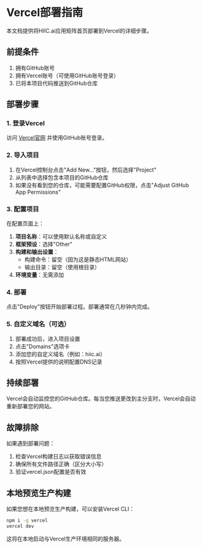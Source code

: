 # Vercel部署指南

本文档提供将HIIC.ai应用矩阵首页部署到Vercel的详细步骤。

## 前提条件

1. 拥有GitHub账号
2. 拥有Vercel账号（可使用GitHub账号登录）
3. 已将本项目代码推送到GitHub仓库

## 部署步骤

### 1. 登录Vercel

访问 [Vercel官网](https://vercel.com/) 并使用GitHub账号登录。

### 2. 导入项目

1. 在Vercel控制台点击"Add New..."按钮，然后选择"Project"
2. 从列表中选择包含本项目的GitHub仓库
3. 如果没有看到您的仓库，可能需要配置GitHub权限，点击"Adjust GitHub App Permissions"

### 3. 配置项目

在配置页面上：

1. **项目名称**：可以使用默认名称或自定义
2. **框架预设**：选择"Other"
3. **构建和输出设置**：
   - 构建命令：留空（因为这是静态HTML网站）
   - 输出目录：留空（使用根目录）
4. **环境变量**：无需添加

### 4. 部署

点击"Deploy"按钮开始部署过程。部署通常在几秒钟内完成。

### 5. 自定义域名（可选）

1. 部署成功后，进入项目设置
2. 点击"Domains"选项卡
3. 添加您的自定义域名（例如：hiic.ai）
4. 按照Vercel提供的说明配置DNS记录

## 持续部署

Vercel会自动监控您的GitHub仓库。每当您推送更改到主分支时，Vercel会自动重新部署您的网站。

## 故障排除

如果遇到部署问题：

1. 检查Vercel构建日志以获取错误信息
2. 确保所有文件路径正确（区分大小写）
3. 验证vercel.json配置是否有效

## 本地预览生产构建

如果您想在本地预览生产构建，可以安装Vercel CLI：

```bash
npm i -g vercel
vercel dev
```

这将在本地启动与Vercel生产环境相同的服务器。 